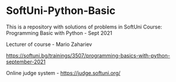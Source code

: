 # SoftUni-Python-Basic
This is a repository with solutions of problems in SoftUni Course: Programming Basic with Python - Sept 2021

Lecturer of course - Mario Zahariev

https://softuni.bg/trainings/3507/programming-basics-with-python-september-2021

Online judge system - https://judge.softuni.org/
